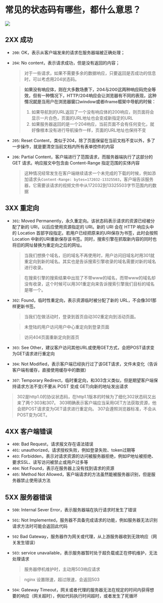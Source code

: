 # 常见的状态码有哪些，都什么意思？

![](https://cdn.bayuechuqi.com/blog%2Fstatus_code.png)

## 2XX 成功

- `200`: OK，表示从客户端发来的请求在服务器端被正确处理；
- `204`: No content，表示请求成功，但是没有返回的内容；
  > 对于一些请求，如果不需要多余的数据响应，只要返回是否成功的信息时，可以考虑用204状态码。

  > **如果没有响应体，则在大多数场景下，204与200这两种响应码完全等效，但有一种情况下，HTTP/204响应会让浏览器有不同的表现，这种情况就是当用户在浏览器窗口window或者iframe框架中导航的时候：**
  > 1. 如果导航到的URL返回了一个没有响应体的200响应，则页面将会显示一片白色，页面的URL地址也会变成新指定的URL
  > 2. 如果服务器返回的是一个204响应，当前页面不会有任何变化，就好像根本没有进行导航操作一样，页面的URL地址也保持不变
- `205`: Reset Content，类似于204，除了页面保留在当前文档不变以外，多了一步操作，就是要清空当前文档内所有表单控件的内容
- `206`: Partial Content，客户端进行了范围请求，而服务器端执行了这部分的 GET 请求。响应报文中包含由 Content-Range 指定范围的实体内容
  > 这种情况经常发生在客户端继续请求一个未完成的下载的时候，例如添加请求头`Content-Range: bytes=172032-13325503`，客户端告诉服务器，它需要该请求的视频文件中从172032到13325503字节范围内的数据

## 3XX 重定向

- `301`: Moved Permanently，永久重定向。该状态码表示请求的资源已经被分配了新的 URI，以后应使用资源指定的 URI。新的 URI 会在 HTTP 响应头中的 Location 首部字段指定。若用户已经把原来的URI保存为书签，此时会按照 Location 中新的URI重新保存该书签。同时，搜索引擎在抓取新内容的同时也将旧的网址替换为重定向之后的网址。
  > 当我们想换个域名，旧的域名不再使用时，用户访问旧域名时用301就重定向到新的域名。其实也是告诉搜索引擎收录的域名需要对新的域名进行收录。

  > 在搜索引擎的搜索结果中出现了不带www的域名，而带www的域名却没有收录，这个时候可以用301重定向来告诉搜索引擎我们目标的域名是哪一个。
- `302`: Found，临时性重定向，表示资源临时被分配了新的 URL，不会像301那样更新书签。
  > 当我们在做活动时，登录到首页自动302重定向到活动页面。

  > 未登陆的用户访问用户中心重定向到登录页面

  > 访问404页面重新定向到首页
- `303`: See Other，建议客户访问其他URL或使用GET方式，会把POST请求变为GET请求进⾏重定向
- `304`: Not Modified，表示客户端已经执行过了该GET请求，文件未变化（告诉客户端有缓存，直接使用缓存中的数据）
- `307`: Temporary Redirect，临时重定向，和303含义类似，但是期望客户端保持请求方法不变(不要从 POST 变成 GET)向新的地址发出请求

> 302是http1.0的协议状态码，在http1.1版本的时候为了细化302状态码⼜出来了两个303和307。 303明确表示客户端应当采⽤GET⽅法获取资源，他会把POST请求变为GET请求进⾏重定向。 307会遵照浏览器标准，不会从POST变为GET。

## 4XX 客户端错误

- `400`: Bad Request，请求报文存在语法错误
- `401`: unauthorized，请求授权失败，例如登录失败、token过期等
- `403`: Forbidden，表示对请求资源的访问被服务器拒绝，例如IP地址被拒绝、要求SSL、读写访问被禁止或用户过多等
- `404`: Not Found，表示在服务器上没有找到请求的资源
- `405`: Method Not Allowed，客户端请求的方法虽然能被服务器识别，但是服务器禁止使用该方法

## 5XX 服务器错误

- `500`: Internal Sever Error，表示服务器端在执行请求时发生了错误
- `501`: Not Implemented，服务器不具备完成请求的功能，例如服务器无法识别请求方法时可能会返回此代码
- `502` Bad Gateway，服务器作为网关或代理，从上游服务器收到无效响应（网关发生错误）
- `503`: service unavailable，表示服务器暂时处于超负载或正在停机维护，无法处理请求
  > 服务器停机维护时，主动用503响应请求

  >  nginx 设置限速，超过限速，会返回503
- `504`: Gateway Timeout，网关或者代理的服务器无法在规定的时间内获得想要的响应（网关超时），例如代码执行时间超时，或者发生了死循环

